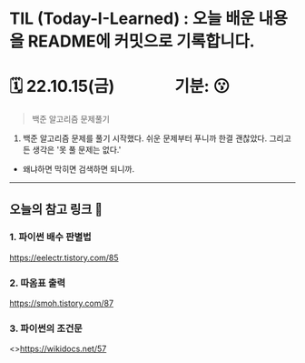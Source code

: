 
# TIL (Today-I-Learned) : 오늘 배운 내용을 README에 커밋으로 기록합니다.

<!-- 1️⃣ 날짜 및 기분 작성 -->
# 🗓 22.10.15(금) &nbsp;&nbsp;&nbsp;&nbsp;&nbsp;&nbsp;&nbsp;&nbsp;&nbsp;&nbsp;&nbsp;&nbsp;&nbsp;&nbsp; 기분: 😗





<!-- 2️⃣ 대표문장 작성 -->


<!-- 강조라인 -->


<!-- 3️⃣ 배운 내용 요약 -->
<!-- > 소프트 스킬
1. flappy-bird 파트 완강
  * 응용해서 개별 프로젝트 시작
   -->
> 백준 알고리즘 문제풀기
1.    백준 알고리즘 문제를 풀기 시작했다. 쉬운 문제부터 푸니까 한결 괜찮았다. 그리고 든 생각은 '못 풀 문제는 없다.'
  * 왜냐하면 막히면 검색하면 되니까. 
   <!-- <img src="../src/image/221012/221012수.png" width="40%" height="30%" title="100px" alt="이미지제목"></img>      -->


<!-- ***
오늘의 코드 읽기 🐝
-----
없음


***
  오늘의 문제 해결 🐛     
-------------
없음 -->





 


-----
오늘의 참고 링크 🔗
-------------
### 1. 파이썬 배수 판별법
<https://eelectr.tistory.com/85>

### 2. 따옴표 출력
<https://smoh.tistory.com/87>

### 3. 파이썬의 조건문
<>https://wikidocs.net/57





<!-- 🔴기타 마크다운 문법 참고 -->


<!-- <헤더>

# This is a H1
## This is a H2
### This is a H3
#### This is a H4
##### This is a H5
###### This is a H6 -->



<!-- <인덱스>

1. 첫번째
2. 두번째
3. 세번째

* 빨강
  * 녹색
    * 파랑

+ 빨강
  + 녹색
    + 파랑

- 빨강
  - 녹색
    - 파랑 -->



<!-- <줄 긋기>

* * *

***

*****

- - -

--------------------------------------- -->


<!-- <인용구>

> This is a first blockqute.
>	> This is a second blockqute.
>	>	> This is a third blockqute. -->

<!-- <문자굵기>

*single asterisks*
**double asterisks**
~~cancelline~~ -->



<!-- <이미지 삽입>

<img src="./img/jesus.jpeg" width="40%" height="30%" title="100px" alt="이미지제목"></img> -->


<!-- <코드박스>

```javascript
public class BootSpringBootApplication {
  public static void main(String[] args) {
    System.out.println("Hello, Honeymon");
  }
}
``` -->

<!-- <표>

First Header  | Second Header
------------- | -------------
Content Cell  | Content Cell
Content Cell  | Content Cell
-->


<!--<링크>

<http://google.com> -->